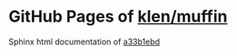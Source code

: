 GitHub Pages of [klen/muffin](https://github.com/klen/muffin.git)
===
Sphinx html documentation of [a33b1ebd](https://github.com/klen/muffin/tree/a33b1ebd9fecac26d387797ab46c98b01ec4abc2)
